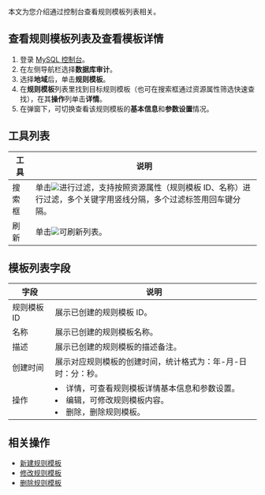 ﻿本文为您介绍通过控制台查看规则模板列表相关。

## 查看规则模板列表及查看模板详情
1. 登录 [MySQL 控制台](https://console.cloud.tencent.com/cdb/instance)。
2. 在左侧导航栏选择**数据库审计**。
3. 选择**地域**后，单击**规则模板**。
4. 在**规则模板**列表里找到目标规则模板（也可在搜索框通过资源属性筛选快速查找），在其**操作**列单击**详情**。
5. 在弹窗下，可切换查看该规则模板的**基本信息**和**参数设置**情况。

## 工具列表
| 工具 | 说明 | 
|---------|---------|
| 搜索框 | 单击![](https://qcloudimg.tencent-cloud.cn/raw/4e9962a6b05796851af7e63f3bea18dc.png)进行过滤，支持按照资源属性（规则模板 ID、名称）进行过滤，多个关键字用竖线分隔，多个过滤标签用回车键分隔。 |
| 刷新 | 单击![](https://qcloudimg.tencent-cloud.cn/raw/9864d0d4bdc4e43d1e10aabb789736f0.png)可刷新列表。 |

## 模板列表字段
| 字段 | 说明 |
|---------|---------|
| 规则模板 ID | 展示已创建的规则模板 ID。 |
| 名称 | 展示已创建的规则模板名称。 |
| 描述 | 展示已创建的规则模板的描述备注。 |
| 创建时间 | 展示对应规则模板的创建时间，统计格式为：年-月-日 时：分：秒。 |
| 操作 | <li>详情，可查看规则模板详情基本信息和参数设置。<li>编辑，可修改规则模板内容。<li>删除，删除规则模板。 |

## 相关操作
- [新建规则模板](https://www.tencentcloud.com/document/product/236/56100)
- [修改规则模板](https://www.tencentcloud.com/document/product/236/56101)
- [删除规则模板](https://www.tencentcloud.com/document/product/236/56102)
